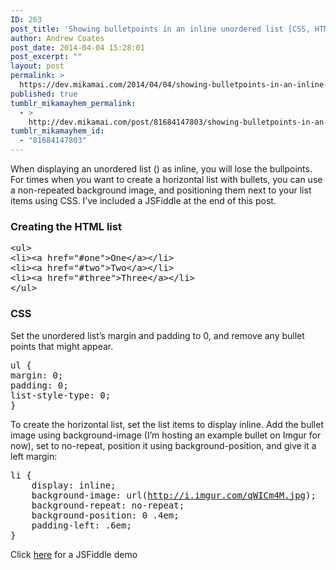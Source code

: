 ```yaml
---
ID: 263
post_title: 'Showing bulletpoints in an inline unordered list [CSS, HTML]'
author: Andrew Coates
post_date: 2014-04-04 15:28:01
post_excerpt: ""
layout: post
permalink: >
  https://dev.mikamai.com/2014/04/04/showing-bulletpoints-in-an-inline-unordered-list/
published: true
tumblr_mikamayhem_permalink:
  - >
    http://dev.mikamai.com/post/81684147803/showing-bulletpoints-in-an-inline-unordered-list
tumblr_mikamayhem_id:
  - "81684147803"
---
```

When displaying an unordered list () as inline, you will lose the bullpoints. For times when you want to create a horizontal list with bullets, you can use a non-repeated background image, and positioning them next to your list items using CSS. I&rsquo;ve included a JSFiddle at the end of this post.

<h3>Creating the HTML list</h3>
<pre>
&lt;ul&gt;<br />&lt;li&gt;&lt;a href="#one"&gt;One&lt;/a&gt;&lt;/li&gt;<br />&lt;li&gt;&lt;a href="#two"&gt;Two&lt;/a&gt;&lt;/li&gt;<br />&lt;li&gt;&lt;a href="#three"&gt;Three&lt;/a&gt;&lt;/li&gt;<br />&lt;/ul&gt;
</pre>


<h3>CSS</h3>
<p>Set the unordered list&rsquo;s margin and padding to 0, and remove any bullet points that might appear.</p>
<pre>
ul {
margin: 0;
padding: 0;
list-style-type: 0;
}
</pre>

<p>To create the horizontal list, set the list items to display inline. Add the bullet image using background-image (I&rsquo;m hosting an example bullet on Imgur for now), set to no-repeat, position it using background-position, and give it a left margin:</p>
<pre>
li { 
    display: inline;
    background-image: url(<a href="http://i.imgur.com/qWICm4M.jpg">http://i.imgur.com/qWICm4M.jpg</a>);
    background-repeat: no-repeat;
    background-position: 0 .4em;
    padding-left: .6em;
}
</pre>

Click <a href="http://jsfiddle.net/4Dcbr/">here</a> for a JSFiddle demo